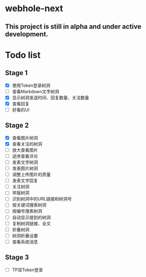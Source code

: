 # webhole-next

## This project is still in alpha and under active development.

# Todo list

## Stage 1
- [x] 使用Token登录树洞
- [ ] 查看Markdown文字树洞
- [x] 显示树洞发送时间、回复数量、关注数量
- [x] 查看回复
- [ ] 好看的UI

## Stage 2
- [x] 查看图片树洞
- [x] 查看关注的树洞
- [ ] 放大查看图片
- [ ] 逆序查看评论
- [ ] 发表文字树洞
- [ ] 发表图片树洞
- [ ] 调整上传图片的质量
- [ ] 发表文字回复
- [ ] 关注树洞
- [ ] 举报树洞
- [ ] 识别树洞中的URL链接和树洞号
- [ ] 按关键词搜索树洞
- [ ] 按编号搜索树洞
- [ ] 自动显示提到的树洞
- [ ] 复制树洞链接、全文
- [ ] 折叠树洞
- [ ] 树洞折叠设置
- [ ] 查看系统消息

## Stage 3
- [ ] TP双Token登录
